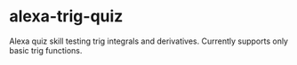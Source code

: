 # alexa-trig-quiz
Alexa quiz skill testing trig integrals and derivatives. Currently supports only basic trig functions. 
